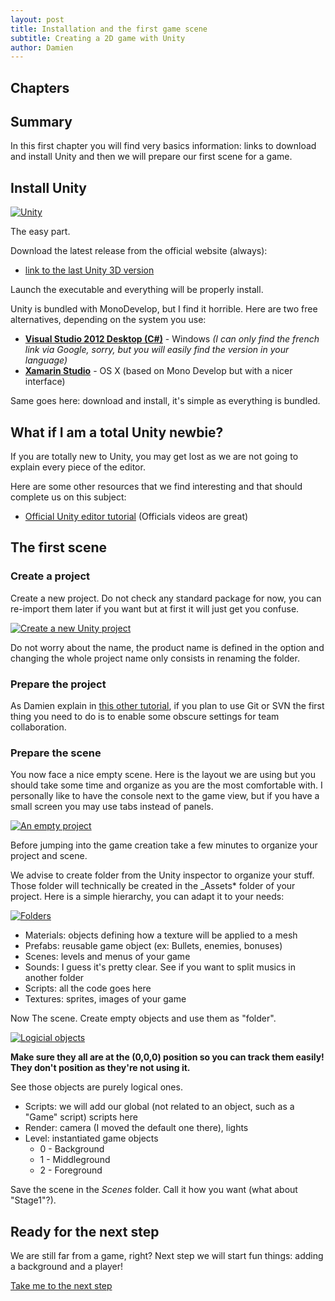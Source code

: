 ```yaml
---
layout: post
title: Installation and the first game scene
subtitle: Creating a 2D game with Unity
author: Damien
---
```


## Chapters

<Sommaire ici>

## Summary

In this first chapter you will find very basics information: links to download and install Unity and then we will prepare our first scene for a game.

## Install Unity

[  ![Unity][unity_logo_url]  ][unity_logo_url]

The easy part.

Download the latest release from the official website (always):
- [link to the last Unity 3D version](http://unity3d.com/unity/download)

Launch the executable and everything will be properly install.

Unity is bundled with MonoDevelop, but I find it horrible. Here are two free alternatives, depending on the system you use:

- **[Visual Studio 2012 Desktop (C#)](http://www.microsoft.com/france/visual-studio/essayez/express.aspx)** - Windows _(I can only find the french link via Google, sorry, but you will easily find the version in your language)_
- **[Xamarin Studio](http://xamarin.com/studio)** - OS X (based on Mono Develop but with a nicer interface)

Same goes here: download and install, it's simple as everything is bundled.

## What if I am a total Unity newbie?

If you are totally new to Unity, you may get lost as we are not going to explain every piece of the editor.

Here are some other resources that we find interesting and that should complete us on this subject:

- [Official Unity editor tutorial](http://unity3d.com/learn/tutorials/modules/beginner/editor) (Officials videos are great)

## The first scene

### Create a project

Create a new project. Do not check any standard package for now, you can re-import them later if you want but at first it will just get you confuse. 

[  ![Create a new Unity project][unity_create_project]  ][unity_create_project]

Do not worry about the name, the product name is defined in the option and changing the whole project name only consists in renaming the folder. 

### Prepare the project

As Damien explain in [this other tutorial](http://dmayance.com/git-and-unity-projects/), if you plan to use Git or SVN the first thing you need to do is to enable some obscure settings for team collaboration.

### Prepare the scene

You now face a nice empty scene. Here is the layout we are using but you should take some time and organize as you are the most comfortable with. I personally like to have the console next to the game view, but if you have a small screen you may use tabs instead of panels.

[  ![An empty project][unity_empty_project]  ][unity_empty_project]

Before jumping into the game creation take a few minutes to organize your project and scene.

We advise to create folder from the Unity inspector to organize your stuff. Those folder will technically be created in the _Assets* folder of your project. Here is a simple hierarchy, you can adapt it to your needs:

[  ![Folders][unity_folders]  ][unity_folders]

- Materials: objects defining how a texture will be applied to a mesh
- Prefabs: reusable game object (ex: Bullets, enemies, bonuses)
- Scenes: levels and menus of your game
- Sounds: I guess it's pretty clear. See if you want to split musics in another folder
- Scripts: all the code goes here
- Textures: sprites, images of your game

Now The scene. Create empty objects and use them as "folder".

[  ![Logicial objects][unity_logical_objects]  ][unity_logical_objects]

**Make sure they all are at the (0,0,0) position so you can track them easily! They don't position as they're not using it.**

See those objects are purely logical ones.

- Scripts: we will add our global (not related to an object, such as a "Game" script) scripts here
- Render: camera (I moved the default one there), lights 
- Level: instantiated game objects
	- 0 - Background
	- 1 - Middleground
	- 2 - Foreground

Save the scene in the _Scenes_ folder. Call it how you want (what about "Stage1"?).


## Ready for the next step

We are still far from a game, right?
Next step we will start fun things: adding a background and a player!

[Take me to the next step]()

[unity_logo_url]: ./Unity.png

[unity_create_project]: ./create_project.png

[unity_empty_project]: ./empty_project.png

[unity_folders]: ./folders.png

[unity_logical_objects]: ./logical_objects.png